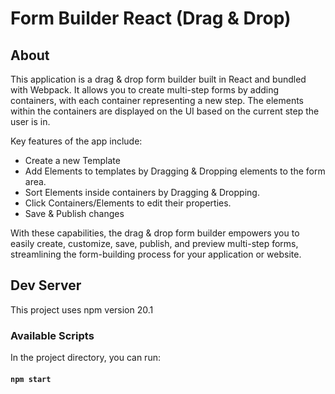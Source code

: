 # Form Builder React (Drag & Drop)

## About
This application is a drag & drop form builder built in React and bundled with Webpack. It allows you to create multi-step forms by adding containers, with each container representing a new step. The elements within the containers are displayed on the UI based on the current step the user is in.

Key features of the app include:

- Create a new Template
- Add Elements to templates by Dragging & Dropping elements to the form area.
- Sort Elements inside containers by Dragging & Dropping.
- Click Containers/Elements to edit their properties.
- Save & Publish changes

With these capabilities, the drag & drop form builder empowers you to easily create, customize, save, publish, and preview multi-step forms, streamlining the form-building process for your application or website.

## Dev Server
This project uses npm version 20.1

### Available Scripts

In the project directory, you can run:

#### `npm start`
